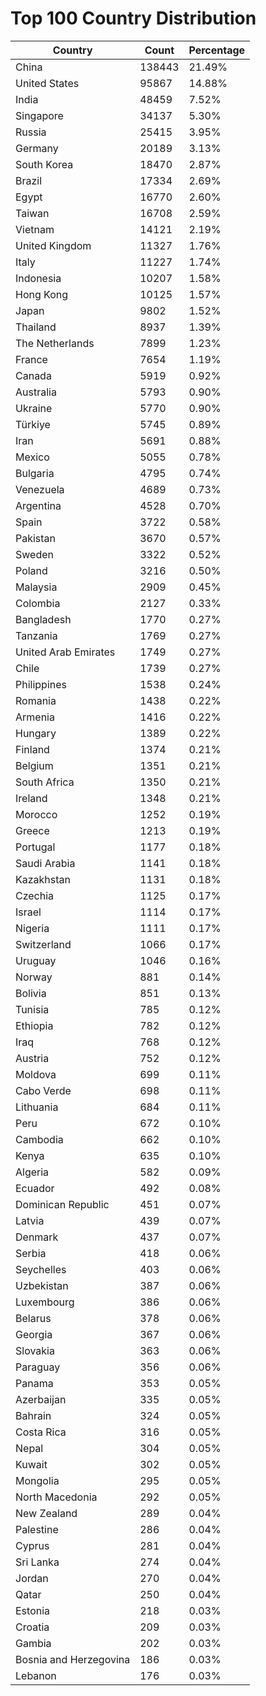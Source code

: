 # Top 100 Country Distribution
| Country | Count | Percentage |
|----|----|----|
| China | 138443 | 21.49% |
| United States | 95867 | 14.88% |
| India | 48459 | 7.52% |
| Singapore | 34137 | 5.30% |
| Russia | 25415 | 3.95% |
| Germany | 20189 | 3.13% |
| South Korea | 18470 | 2.87% |
| Brazil | 17334 | 2.69% |
| Egypt | 16770 | 2.60% |
| Taiwan | 16708 | 2.59% |
| Vietnam | 14121 | 2.19% |
| United Kingdom | 11327 | 1.76% |
| Italy | 11227 | 1.74% |
| Indonesia | 10207 | 1.58% |
| Hong Kong | 10125 | 1.57% |
| Japan | 9802 | 1.52% |
| Thailand | 8937 | 1.39% |
| The Netherlands | 7899 | 1.23% |
| France | 7654 | 1.19% |
| Canada | 5919 | 0.92% |
| Australia | 5793 | 0.90% |
| Ukraine | 5770 | 0.90% |
| Türkiye | 5745 | 0.89% |
| Iran | 5691 | 0.88% |
| Mexico | 5055 | 0.78% |
| Bulgaria | 4795 | 0.74% |
| Venezuela | 4689 | 0.73% |
| Argentina | 4528 | 0.70% |
| Spain | 3722 | 0.58% |
| Pakistan | 3670 | 0.57% |
| Sweden | 3322 | 0.52% |
| Poland | 3216 | 0.50% |
| Malaysia | 2909 | 0.45% |
| Colombia | 2127 | 0.33% |
| Bangladesh | 1770 | 0.27% |
| Tanzania | 1769 | 0.27% |
| United Arab Emirates | 1749 | 0.27% |
| Chile | 1739 | 0.27% |
| Philippines | 1538 | 0.24% |
| Romania | 1438 | 0.22% |
| Armenia | 1416 | 0.22% |
| Hungary | 1389 | 0.22% |
| Finland | 1374 | 0.21% |
| Belgium | 1351 | 0.21% |
| South Africa | 1350 | 0.21% |
| Ireland | 1348 | 0.21% |
| Morocco | 1252 | 0.19% |
| Greece | 1213 | 0.19% |
| Portugal | 1177 | 0.18% |
| Saudi Arabia | 1141 | 0.18% |
| Kazakhstan | 1131 | 0.18% |
| Czechia | 1125 | 0.17% |
| Israel | 1114 | 0.17% |
| Nigeria | 1111 | 0.17% |
| Switzerland | 1066 | 0.17% |
| Uruguay | 1046 | 0.16% |
| Norway | 881 | 0.14% |
| Bolivia | 851 | 0.13% |
| Tunisia | 785 | 0.12% |
| Ethiopia | 782 | 0.12% |
| Iraq | 768 | 0.12% |
| Austria | 752 | 0.12% |
| Moldova | 699 | 0.11% |
| Cabo Verde | 698 | 0.11% |
| Lithuania | 684 | 0.11% |
| Peru | 672 | 0.10% |
| Cambodia | 662 | 0.10% |
| Kenya | 635 | 0.10% |
| Algeria | 582 | 0.09% |
| Ecuador | 492 | 0.08% |
| Dominican Republic | 451 | 0.07% |
| Latvia | 439 | 0.07% |
| Denmark | 437 | 0.07% |
| Serbia | 418 | 0.06% |
| Seychelles | 403 | 0.06% |
| Uzbekistan | 387 | 0.06% |
| Luxembourg | 386 | 0.06% |
| Belarus | 378 | 0.06% |
| Georgia | 367 | 0.06% |
| Slovakia | 363 | 0.06% |
| Paraguay | 356 | 0.06% |
| Panama | 353 | 0.05% |
| Azerbaijan | 335 | 0.05% |
| Bahrain | 324 | 0.05% |
| Costa Rica | 316 | 0.05% |
| Nepal | 304 | 0.05% |
| Kuwait | 302 | 0.05% |
| Mongolia | 295 | 0.05% |
| North Macedonia | 292 | 0.05% |
| New Zealand | 289 | 0.04% |
| Palestine | 286 | 0.04% |
| Cyprus | 281 | 0.04% |
| Sri Lanka | 274 | 0.04% |
| Jordan | 270 | 0.04% |
| Qatar | 250 | 0.04% |
| Estonia | 218 | 0.03% |
| Croatia | 209 | 0.03% |
| Gambia | 202 | 0.03% |
| Bosnia and Herzegovina | 186 | 0.03% |
| Lebanon | 176 | 0.03% |
